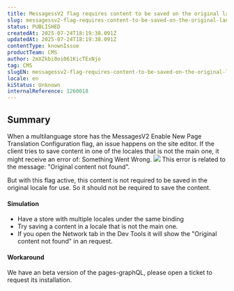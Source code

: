 ```yaml
---
title: MessagessV2 flag requires content to be saved on the original language
slug: messagessv2-flag-requires-content-to-be-saved-on-the-original-language
status: PUBLISHED
createdAt: 2025-07-24T18:19:38.091Z
updatedAt: 2025-07-24T18:19:38.091Z
contentType: knownIssue
productTeam: CMS
author: 2mXZkbi0oi061KicTExNjo
tag: CMS
slugEN: messagessv2-flag-requires-content-to-be-saved-on-the-original-language
locale: en
kiStatus: Unknown
internalReference: 1260018
---
```


## Summary



When a multilanguage store has the MessagesV2 Enable New Page Translation Configuration flag, an issue happens on the site editor. If the client tries to save content in one of the locales that is not the main one, it might receive an error of: Something Went Wrong.
 ![](https://vtexhelp.zendesk.com/attachments/token/QOndCdSMiZtiGHYTBf0sYstQd/?name=image.png)
This error is related to the message: "Original content not found".

But with this flag active, this content is not required to be saved in the original locale for use. So it should not be required to save the content.


#### Simulation



- Have a store with multiple locales under the same binding
- Try saving a content in a locale that is not the main one.
- If you open the Network tab in the Dev Tools it will show the "Original content not found" in an request.


#### Workaround


We have an beta version of the pages-graphQL, please open a ticket to request its installation.



